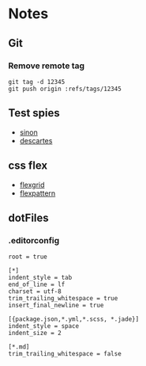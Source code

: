 # Notes

## Git

### Remove remote tag
```console
git tag -d 12345
git push origin :refs/tags/12345
```

## Test spies
- [sinon](https://github.com/sinonjs/sinon)
- [descartes](https://github.com/mariusGundersen/descartes)

## css flex
- [flexgrid](http://flexboxgrid.com/)
- [flexpattern](http://www.flexboxpatterns.com/home)


## dotFiles
### .editorconfig
```
root = true

[*]
indent_style = tab
end_of_line = lf
charset = utf-8
trim_trailing_whitespace = true
insert_final_newline = true

[{package.json,*.yml,*.scss, *.jade}]
indent_style = space
indent_size = 2

[*.md]
trim_trailing_whitespace = false
```
